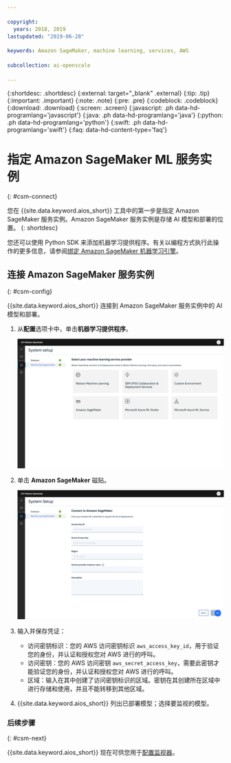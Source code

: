 ```yaml
---

copyright:
  years: 2018, 2019
lastupdated: "2019-06-28"

keywords: Amazon SageMaker, machine learning, services, AWS

subcollection: ai-openscale

---
```


{:shortdesc: .shortdesc}
{:external: target="_blank" .external}
{:tip: .tip}
{:important: .important}
{:note: .note}
{:pre: .pre}
{:codeblock: .codeblock}
{:download: .download}
{:screen: .screen}
{:javascript: .ph data-hd-programlang='javascript'}
{:java: .ph data-hd-programlang='java'}
{:python: .ph data-hd-programlang='python'}
{:swift: .ph data-hd-programlang='swift'}
{:faq: data-hd-content-type='faq'}

# 指定 Amazon SageMaker ML 服务实例
{: #csm-connect}

您在 {{site.data.keyword.aios_short}} 工具中的第一步是指定 Amazon SageMaker 服务实例。Amazon SageMaker 服务实例是存储 AI 模型和部署的位置。
{: shortdesc}

您还可以使用 Python SDK 来添加机器学习提供程序。有关以编程方式执行此操作的更多信息，请参阅[绑定 Amazon SageMaker 机器学习引擎](/docs/services/ai-openscale?topic=ai-openscale-cml-connect#cml-smbind)。

## 连接 Amazon SageMaker 服务实例
{: #csm-config}

{{site.data.keyword.aios_short}} 连接到 Amazon SageMaker 服务实例中的 AI 模型和部署。

1.  从**配置**选项卡中，单击**机器学习提供程序**。

    ![显示“选择机器学习服务提供程序”屏幕，其中包含受支持的机器学习引擎的磁贴](images/wos-machine-learning-providers-selection.png)

1.  单击 **Amazon SageMaker** 磁贴。

    ![输入 Amazon SageMaker 服务凭证](images/connect-sage-cred.png)

1.  输入并保存凭证：

    - 访问密钥标识：您的 AWS 访问密钥标识 `aws_access_key_id`，用于验证您的身份，并认证和授权您对 AWS 进行的呼叫。
    - 访问密钥：您的 AWS 访问密钥 `aws_secret_access_key`，需要此密钥才能验证您的身份，并认证和授权您对 AWS 进行的呼叫。
    - 区域：输入在其中创建了访问密钥标识的区域。密钥在其创建所在区域中进行存储和使用，并且不能转移到其他区域。

1.  {{site.data.keyword.aios_short}} 列出已部署模型；选择要监视的模型。

### 后续步骤
{: #csm-next}

{{site.data.keyword.aios_short}} 现在可供您用于[配置监视器](/docs/services/ai-openscale?topic=ai-openscale-mo-config)。
